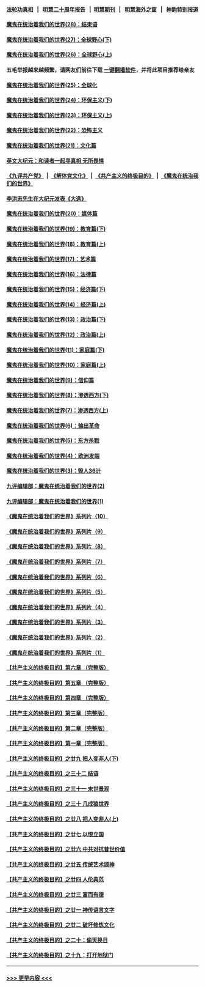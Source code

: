 #### [法轮功真相](https://github.com/gfw-breaker/truth/blob/master/README.md?t=0) &nbsp;&nbsp;|&nbsp;&nbsp; [明慧二十周年报告](https://github.com/gfw-breaker/mh-reports/blob/master/README.md?t=0) &nbsp;&nbsp;|&nbsp;&nbsp;[明慧期刊](https://github.com/gfw-breaker/mh-qikan) &nbsp;&nbsp;|&nbsp;&nbsp; [明慧海外之窗](https://github.com/gfw-breaker/mh-news/blob/master/README.md?t=0) &nbsp;&nbsp;|&nbsp;&nbsp; [神韵特别报道](https://github.com/gfw-breaker/mh-news/blob/master/shenyun.md?t=0)
#### [魔鬼在统治着我们的世界(28)：结束语](../pages/nsc422/n10936246.md?t=06271751) 
#### [魔鬼在统治着我们的世界(27)：全球野心(下)](../pages/nsc422/n10928319.md?t=06271751) 
#### [魔鬼在统治着我们的世界(26)：全球野心(上)](../pages/nsc422/n10900318.md?t=06271751) 
#### 五毛举报越来越频繁，请网友们前往下载 [一键翻墙软件](https://github.com/gfw-breaker/ssr-accounts)，并将此项目推荐给亲友
#### [魔鬼在统治着我们的世界(25)：全球化](../pages/nsc422/n10788205.md?t=06271751) 
#### [魔鬼在统治着我们的世界(24)：环保主义(下)](../pages/nsc422/n10695307.md?t=06271751) 
#### [魔鬼在统治着我们的世界(23)：环保主义(上)](../pages/nsc422/n10688613.md?t=06271751) 
#### [魔鬼在统治着我们的世界(22)：恐怖主义](../pages/nsc422/n10614727.md?t=06271751) 
#### [魔鬼在统治着我们的世界(21)：文化篇](../pages/nsc422/n10597706.md?t=06271751) 
#### [英文大纪元：和读者一起寻真相 无所畏惧](../pages/nsc422/n12542027.md?t=06271751) 
#### [《九评共产党》](https://github.com/begood0513/9ping.md/blob/master/README.md) &nbsp;|&nbsp; [《解体党文化》](../../../../jtdwh.md/blob/master/README.md)  &nbsp;|&nbsp; [《共产主义的终极目的》](../../../../gczydzjmd.md/blob/master/README.md) &nbsp;|&nbsp; [《魔鬼在统治我们的世界》](../../../../mgztzwmdsj.md/blob/master/README.md) 
#### [李洪志先生在大纪元发表《大选》](../pages/nsc422/n12534746.md?t=06271751) 
#### [魔鬼在统治着我们的世界(20)：媒体篇](../pages/nsc422/n10586579.md?t=06271751) 
#### [魔鬼在统治着我们的世界(19)：教育篇(下)](../pages/nsc422/n10564808.md?t=06271751) 
#### [魔鬼在统治着我们的世界(18)：教育篇(上)](../pages/nsc422/n10526970.md?t=06271751) 
#### [魔鬼在统治着我们的世界(17)：艺术篇](../pages/nsc422/n10499093.md?t=06271751) 
#### [魔鬼在统治着我们的世界(16)：法律篇](../pages/nsc422/n10485969.md?t=06271751) 
#### [魔鬼在统治着我们的世界(15)：经济篇(下)](../pages/nsc422/n10469975.md?t=06271751) 
#### [魔鬼在统治着我们的世界(14)：经济篇(上)](../pages/nsc422/n10457370.md?t=06271751) 
#### [魔鬼在统治着我们的世界(13)：政治篇(下)](../pages/nsc422/n10448270.md?t=06271751) 
#### [魔鬼在统治着我们的世界(12)：政治篇(上)](../pages/nsc422/n10444576.md?t=06271751) 
#### [魔鬼在统治着我们的世界(11)：家庭篇(下)](../pages/nsc422/n10440961.md?t=06271751) 
#### [魔鬼在统治着我们的世界(10)：家庭篇(上)](../pages/nsc422/n10435448.md?t=06271751) 
#### [魔鬼在统治着我们的世界(9)：信仰篇](../pages/nsc422/n10432159.md?t=06271751) 
#### [魔鬼在统治着我们的世界(8)：渗透西方(下)](../pages/nsc422/n10429603.md?t=06271751) 
#### [魔鬼在统治着我们的世界(7)：渗透西方(上)](../pages/nsc422/n10426013.md?t=06271751) 
#### [魔鬼在统治着我们的世界(6)：输出革命](../pages/nsc422/n10421536.md?t=06271751) 
#### [魔鬼在统治着我们的世界(5)：东方杀戮](../pages/nsc422/n10417707.md?t=06271751) 
#### [魔鬼在统治着我们的世界(4)：欧洲发端](../pages/nsc422/n10414890.md?t=06271751) 
#### [魔鬼在统治着我们的世界(3)：毁人36计](../pages/nsc422/n10411583.md?t=06271751) 
#### [九评编辑部：魔鬼在统治着我们的世界(2)](../pages/nsc422/n10410036.md?t=06271751) 
#### [九评编辑部：魔鬼在统治着我们的世界(1)](../pages/nsc422/n10406825.md?t=06271751) 
#### [《魔鬼在统治着我们的世界》系列片（10）](../pages/nsc422/n12292670.md?t=06271751) 
#### [《魔鬼在统治着我们的世界》系列片（9）](../pages/nsc422/n12290859.md?t=06271751) 
#### [《魔鬼在统治着我们的世界》系列片（8）](../pages/nsc422/n12287445.md?t=06271751) 
#### [《魔鬼在统治着我们的世界》系列片（7）](../pages/nsc422/n12283425.md?t=06271751) 
#### [《魔鬼在统治着我们的世界》系列片（6）](../pages/nsc422/n12282314.md?t=06271751) 
#### [《魔鬼在统治着我们的世界》系列片（5）](../pages/nsc422/n12281419.md?t=06271751) 
#### [《魔鬼在统治着我们的世界》系列片（4）](../pages/nsc422/n12274024.md?t=06271751) 
#### [《魔鬼在统治着我们的世界》系列片（3）](../pages/nsc422/n12271322.md?t=06271751) 
#### [《魔鬼在统治着我们的世界》系列片（2）](../pages/nsc422/n12269049.md?t=06271751) 
#### [《魔鬼在统治着我们的世界》系列片（1）](../pages/nsc422/n12267575.md?t=06271751) 
#### [【共产主义的终极目的】第六章 （完整版）](../pages/nsc422/n11428913.md?t=06271751) 
#### [【共产主义的终极目的】第五章 （完整版）](../pages/nsc422/n11428912.md?t=06271751) 
#### [【共产主义的终极目的】第四章 （完整版）](../pages/nsc422/n11428907.md?t=06271751) 
#### [【共产主义的终极目的】第三章（完整版）](../pages/nsc422/n11428848.md?t=06271751) 
#### [【共产主义的终极目的】第二章（完整版）](../pages/nsc422/n11428831.md?t=06271751) 
#### [【共产主义的终极目的】第一章（完整版）](../pages/nsc422/n11417651.md?t=06271751) 
#### [【共产主义的终极目的】之廿九 把人变非人(下)](../pages/nsc422/n11344140.md?t=06271751) 
#### [【共产主义的终极目的】之三十二 结语](../pages/nsc422/n11360535.md?t=06271751) 
#### [【共产主义的终极目的】之三十一 末世景观](../pages/nsc422/n11351129.md?t=06271751) 
#### [【共产主义的终极目的】之三十 几成狼世界](../pages/nsc422/n11348280.md?t=06271751) 
#### [【共产主义的终极目的】之廿八 把人变非人(上)](../pages/nsc422/n11340492.md?t=06271751) 
#### [【共产主义的终极目的】之廿七 以恨立国](../pages/nsc422/n11336944.md?t=06271751) 
#### [【共产主义的终极目的】之廿六 中共对抗普世价值](../pages/nsc422/n11324785.md?t=06271751) 
#### [【共产主义的终极目的】之廿五 传统艺术颂神](../pages/nsc422/n11296396.md?t=06271751) 
#### [【共产主义的终极目的】之廿四 人伦典范](../pages/nsc422/n11296397.md?t=06271751) 
#### [【共产主义的终极目的】之廿三 富而有德](../pages/nsc422/n11283598.md?t=06271751) 
#### [【共产主义的终极目的】之廿一 神传语言文字](../pages/nsc422/n11263265.md?t=06271751) 
#### [【共产主义的终极目的】之廿二 破坏修炼文化](../pages/nsc422/n11245728.md?t=06271751) 
#### [【共产主义的终极目的】之二十：偷天换日](../pages/nsc422/n11238846.md?t=06271751) 
#### [【共产主义的终极目的】之十九：打开地狱门](../pages/nsc422/n11206376.md?t=06271751) 

----
#### [ >>> 更早内容 <<< ](../indexes/nsc422-earlier.md)

